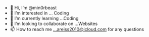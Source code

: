 - 👋 Hi, I’m @min0rbeast
- 👀 I’m interested in ... Coding
- 🌱 I’m currently learning ...Coding
- 💞️ I’m looking to collaborate on ...Websites
- 📫 How to reach me ...areiss2010@icloud.com for any questions

<!---
min0rbeast/min0rbeast is a ✨ special ✨ repository because its `README.md` (this file) appears on your GitHub profile.
You can click the Preview link to take a look at your changes.
--->

